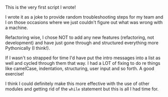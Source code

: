 This is the very first script I wrote!

I wrote it as a joke to provide random troubleshooting steps for my team and I on those occasions where we just couldn't figure out what was wrong with a machine.

Refactoring wise, I chose NOT to add any new features (refactoring, not development) and have just gone through and structured everything more Pythonically (I think!).

If I wasn't so strapped for time I'd have put the intro messages into a list as well and cycled through them that way. I had a LOT of fixing to do re things like camelCase, indentation, structuring, user input and so forth. A good exercise!

I think I could definitely make this more effective with the use of other modules and getting rid of the `while` statement but this is all I had time for.
